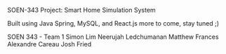 SOEN-343 Project: Smart Home Simulation System

Built using Java Spring, MySQL, and React.js more to come, stay tuned ;)  

SOEN 343 - Team 1
Simon Lim 
Neerujah Ledchumanan
Matthew Frances 
Alexandre Careau
Josh Fried
